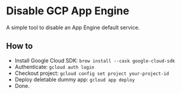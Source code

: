 # Disable GCP App Engine

A simple tool to disable an App Engine default service.

## How to
- Install Google Cloud SDK: `brew install --cask google-cloud-sdk`
- Authenticate: `gcloud auth login`
- Checkout project: `gcloud config set project your-project-id`
- Deploy deletable dummy app: `gcloud app deploy`
- Done.